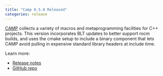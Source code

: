 ```yaml
---
title: "Camp 0.5.0 Released"
categories: release
---
```


[CAMP](https://github.com/LLNL/camp) collects a variety of macros and metaprogramming facilities for C++ projects. This version incorporates BLT updates to better support rocm builds, and uses the cmake setup to include a binary component that lets CAMP avoid pulling in expensive standard library headers at include time.

Learn more:
- [Release notes](https://github.com/LLNL/camp/releases/tag/v0.5.0)
- [GitHub repo](https://github.com/LLNL/camp)
